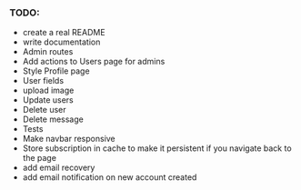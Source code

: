 ### TODO:
- create a real README
- write documentation
- Admin routes
- Add actions to Users page for admins
- Style Profile page
- User fields
- upload image
- Update users
- Delete user
- Delete message
- Tests
- Make navbar responsive
- Store subscription in cache to make it persistent if you navigate back to the page
- add email recovery
- add email notification on new account created
